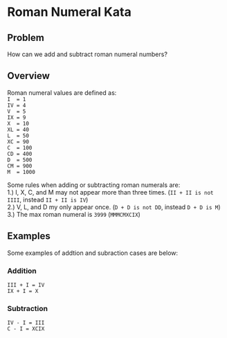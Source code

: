 # Roman Numeral Kata

## Problem
How can we add and subtract roman numeral numbers?

## Overview
Roman numeral values are defined as: <br/>
`I  = 1`<br/>
`IV = 4`<br/>
`V  = 5`<br/>
`IX = 9`<br/>
`X  = 10`<br/>
`XL = 40`<br/>
`L  = 50`<br/>
`XC = 90`<br/>
`C  = 100`<br/>
`CD = 400`<br/>
`D  = 500`<br/>
`CM = 900`<br/>
`M  = 1000`<br/>

Some rules when adding or subtracting roman numerals are:<br/>
	1.) I, X, C, and M may not appear more than three times. (`II + II is not IIII`, instead `II + II is IV`)<br/>
	2.) V, L, and D my only appear once. (`D + D is not DD`, instead `D + D is M`)<br/>
	3.) The max roman numeral is `3999` (`MMMCMXCIX`)<br/>

## Examples
Some examples of addtion and subraction cases are below:

### Addition
`III + I = IV`<br/>
`IX + I = X`<br/>

### Subtraction
`IV - I = III`<br/>
`C - I = XCIX`<br/>